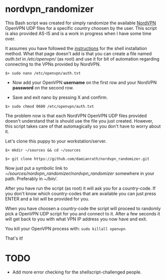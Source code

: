 # nordvpn_randomizer

This Bash script was created for simply randomize the available [NordVPN](https://nordvpn.com/) OpenVPN UDP files for a specific country choosen by the user. This script is also provided AS-IS and is a work in progress when I have some time over.

It assumes you have followed the [instructions](https://nordvpn.com/tutorials/linux/openvpn/) for the shell installation method. What that page doesn't add is that you can create a file named *auth.txt* in */etc/openvpn/* (as root) and use it for bit of automation regarding connecting to the VPNs provided by NordVPN.

```
$> sudo nano /etc/openvpn/auth.txt
```

- Now add your OpenVPN **username** on the first row and your NordVPN **password** on the second row.

- Save and exit nano by pressing X and confirm.

```
$> sudo chmod 0600 /etc/openvpn/auth.txt
```

The problem now is that each NordVPN OpenVPN UDP files provided doesn't understand that is should use the file you just created. However, this script takes care of that automagically so you don't have to worry about it.


Let's clone this puppy to your workstation/server.

```
$> mkdir ~/sources && cd ~/sources

$> git clone https://github.com/damianrath/nordvpn_randomizer.git
```

Now just put a symbolic link to *~/sources/nordvpn_randomizer/nordvpn_randomizer* somewhere in your path. Preferably in *~/bin/*.


After you have run the script (as root) it will ask you for a country-code. If you don't know which country-codes that are available you can just press ENTER and a list will be provided for you.

When you have choosen a country-code the script will proceed to randomly pick a OpenVPN UDP script for you and connect to it. After a few seconds it will get back to you with what VPN IP address you now have and exit.

You kill your OpenVPN process with:  `sudo killall openvpn`


That's it!



# TODO

- Add more error checking for the shellscript-challenged people.
